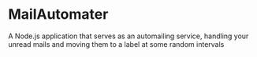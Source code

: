 # MailAutomater

A Node.js application that serves as an automailing service, handling your unread mails and moving them to a label at some random intervals
